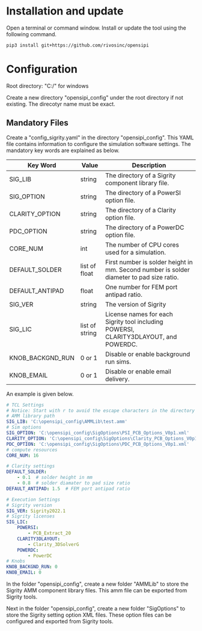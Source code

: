 <!--
SPDX-FileCopyrightText: 2024 Rivos Inc.

SPDX-License-Identifier: Apache-2.0
-->

# Installation and update
Open a terminal or command window. Install or update the tool using the following command.

```
pip3 install git+https://github.com/rivosinc/opensipi
```

# Configuration

Root directory: "C:/" for windows

Create a new directory "opensipi_config" under the root directory if not existing. The direcotyr name must be exact.

## Mandatory Files
Create a "config_sigrity.yaml" in the directory "opensipi_config". This YAML file contains information to configure the simulation software settings. The mandatory key words are explained as below.

| Key Word | Value | Description |
| -------- | ----- | ----------- |
| SIG_LIB | string | The directory of a Sigrity component library file. |
| SIG_OPTION | string | The directory of a PowerSI option file. |
| CLARITY_OPTION | string | The directory of a Clarity option file. |
| PDC_OPTION | string | The directory of a PowerDC option file. |
| CORE_NUM | int | The number of CPU cores used for a simulation. |
| DEFAULT_SOLDER | list of float | First number is solder height in mm. Second number is solder diameter to pad size ratio. |
| DEFAULT_ANTIPAD | float | One number for FEM port antipad ratio. |
| SIG_VER | string | The version of Sigrity |
| SIG_LIC | list of string | License names for each Sigrity tool including POWERSI, CLARITY3DLAYOUT, and POWERDC. |
| KNOB_BACKGND_RUN | 0 or 1 | Disable or enable background run sims. |
| KNOB_EMAIL | 0 or 1 | Disable or enable email delivery. |

An example is given below.

``` yaml
# TCL Settings
# Notice: Start with r to avoid the escape characters in the directory
# AMM library path
SIG_LIB: 'C:\opensipi_config\AMMLib\test.amm'
# Sim options
SIG_OPTION: 'C:\opensipi_config\SigOptions\PSI_PCB_Options_V0p1.xml'
CLARITY_OPTION: 'C:\opensipi_config\SigOptions\Clarity_PCB_Options_V0p1.xml'
PDC_OPTION: 'C:\opensipi_config\SigOptions\PDC_PCB_Options_V0p1.xml'
# compute resources
CORE_NUM: 16

# Clarity settings
DEFAULT_SOLDER:
    - 0.1  # solder height in mm
    - 0.8  # solder diamater to pad size ratio
DEFAULT_ANTIPAD: 1.5  # FEM port antipad ratio

# Execution Settings
# Sigrity version
SIG_VER: Sigrity2022.1
# Sigrity licenses
SIG_LIC:
    POWERSI:
        - PCB_Extract_20
    CLARITY3DLAYOUT:
        - Clarity_3DSolverG
    POWERDC:
        - PowerDC
# Knobs
KNOB_BACKGND_RUN: 0
KNOB_EMAIL: 0
```

In the folder "opensipi_config", create a new folder "AMMLib" to store the Sigrity AMM component library files. This amm file can be exported from Sigrity tools.

Next in the folder "opensipi_config", create a new folder "SigOptions" to store the Sigrity setting option XML files. These option files can be configured and exported from Sigrity tools.
